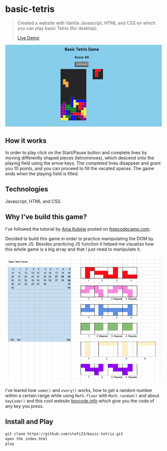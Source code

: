 # basic-tetris

> Created a website with Vanilla Javascript, HTML and CSS on which you can play basic Tetris (for desktop).
>
> [Live Demo](https://stefi.codes/basic-tetris/)

![Game screenshot](./PreviewGame.png)

## How it works

In order to play click on the Start/Pause button and complete lines by moving differently shaped pieces (tetrominoes), which descend onto the playing field using the arrow keys. The completed lines disappear and grant you 10 points, and you can proceed to fill the vacated spaces. The game ends when the playing field is filled.

## Technologies

Javascript, HTML and CSS.

## Why I've build this game?

I've followed the tutorial by [Ania Kubów](https://twitter.com/ania_kubow) posted on [freecodecamp.com](https://www.freecodecamp.org/news/learn-javascript-by-creating-a-tetris-game/).

Decided to build this game in order to practice manipulating the DOM by using pure JS. Besides practicing JS function it helped me visualize how this whole game is a big array and that I just need to manipulate it.

![Design of the game](./GameDesign.png)

I've leared how `some()` and `every()` works, how to get a random number within a certain range while using `Math.floor` with `Math.random()` and about `keyCode()` and this cool website [keycode.info](http://keycode.info/) which give you the code of any key you press.

## Install and Play

```
git clone https://github.com/stefi23/basic-tetris.git
open the index.html
play
```
